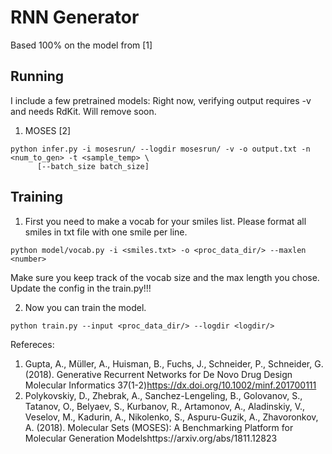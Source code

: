 # RNN Generator

Based 100\% on the model from [1]


## Running
I include a few pretrained models:
Right now, verifying output requires -v and needs RdKit. Will remove soon.
1. MOSES [2]
```shell script
python infer.py -i mosesrun/ --logdir mosesrun/ -v -o output.txt -n <num_to_gen> -t <sample_temp> \
      [--batch_size batch_size]
```

## Training 
1. First you need to make a vocab for your smiles list. Please format all smiles in txt file with one smile per line.
```shell script
python model/vocab.py -i <smiles.txt> -o <proc_data_dir/> --maxlen <number>
```

Make sure you keep track of the vocab size and the max length you chose. Update the config in the train.py!!!

2. Now you can train the model.  

```shell script
python train.py --input <proc_data_dir/> --logdir <logdir/> 
```

Refereces:
1. Gupta, A., Müller, A., Huisman, B., Fuchs, J., Schneider, P., Schneider, G. (2018). Generative Recurrent Networks for De Novo Drug Design Molecular Informatics  37(1-2)https://dx.doi.org/10.1002/minf.201700111
2. Polykovskiy, D., Zhebrak, A., Sanchez-Lengeling, B., Golovanov, S., Tatanov, O., Belyaev, S., Kurbanov, R., Artamonov, A., Aladinskiy, V., Veselov, M., Kadurin, A., Nikolenko, S., Aspuru-Guzik, A., Zhavoronkov, A. (2018). Molecular Sets (MOSES): A Benchmarking Platform for Molecular Generation Modelshttps://arxiv.org/abs/1811.12823

